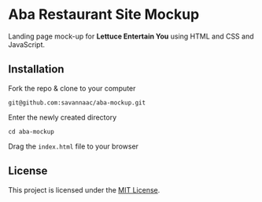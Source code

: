 # Aba Restaurant Site Mockup
Landing page mock-up for **Lettuce Entertain You** using HTML and CSS and JavaScript.

## Installation
Fork the repo & clone to your computer

 `git@github.com:savannaac/aba-mockup.git`

Enter the newly created directory

 `cd aba-mockup`

Drag the `index.html` file to your browser

## License
This project is licensed under the [MIT License](https://www.mit.edu/~amini/LICENSE.md).
